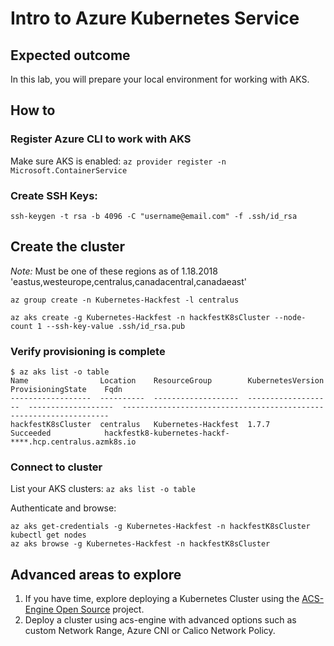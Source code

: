 # Intro to Azure Kubernetes Service

## Expected outcome

In this lab, you will prepare your local environment for working with AKS.

## How to

### Register Azure CLI to work with AKS

Make sure AKS is enabled: `az provider register -n Microsoft.ContainerService`

### Create SSH Keys:

```
ssh-keygen -t rsa -b 4096 -C "username@email.com" -f .ssh/id_rsa
```

## Create the cluster

_Note:_ Must be one of these regions as of 1.18.2018 'eastus,westeurope,centralus,canadacentral,canadaeast'

```
az group create -n Kubernetes-Hackfest -l centralus

az aks create -g Kubernetes-Hackfest -n hackfestK8sCluster --node-count 1 --ssh-key-value .ssh/id_rsa.pub
```

### Verify provisioning is complete
```
$ az aks list -o table
Name                Location    ResourceGroup        KubernetesVersion    ProvisioningState    Fqdn
------------------  ----------  -------------------  -------------------  -------------------  -------------------------------------------------------------------
hackfestK8sCluster  centralus   Kubernetes-Hackfest  1.7.7                Succeeded            hackfestk8-kubernetes-hackf-****.hcp.centralus.azmk8s.io
```

### Connect to cluster
List your AKS clusters: `az aks list -o table`

Authenticate and browse:
```
az aks get-credentials -g Kubernetes-Hackfest -n hackfestK8sCluster
kubectl get nodes
az aks browse -g Kubernetes-Hackfest -n hackfestK8sCluster
```

## Advanced areas to explore

1. If you have time, explore deploying a Kubernetes Cluster using the [ACS-Engine Open Source](https://github.com/Azure/acs-engine) project. 
2. Deploy a cluster using acs-engine with advanced options such as custom Network Range, Azure CNI or Calico Network Policy. 
